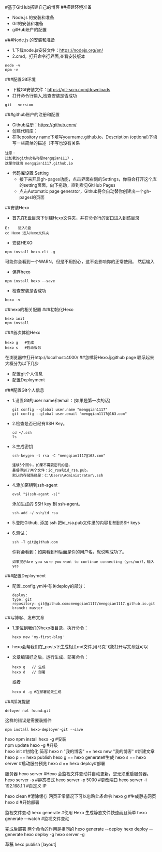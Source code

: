 #基于GitHub搭建自己的博客
##搭建环境准备
- Node.js 的安装和准备 
- Git的安装和准备 
- gitHub账户的配置

###Node.js 的安装和准备 

- 1.下载node.js安装文件：https://nodejs.org/en/
- 2.cmd，打开命令行界面,查看安装版本

```
nede -v
npm -v
```
###配置Git环境
- 下载Git安装文件：https://git-scm.com/downloads
- 打开命令行输入,检查安装是否成功

```
git --version
```
###github账户的注册和配置
- Github注册：https://github.com/
- 创建代码库：
- 在Repository name下填写yourname.github.io，Description (optional)下填写一些简单的描述（不写也没有关系

```
注意：
比如我的github名称是mengqian1117 ,
这里你就填 mengqian1117.github.io
```
- 代码库设置:Setting
   + 接下来开启gh-pages功能，点击界面右侧的Settings，你将会打开这个库的setting页面，向下拖动，直到看见GitHub Pages
   + 点击Automatic page generator，Github将会自动替你创建出一个gh-pages的页面
   
##安装Hexo
- 首先在E盘目录下创建Hexo文件夹，并在命令行的窗口进入到该目录

```
E:    进入E盘
cd Hexo 进入Hexo文件夹

```
- 安装HEXO

```
npm install hexo-cli -g
```
可能你会看到一个WARN，但是不用担心，这不会影响你的正常使用。 然后输入

- 保存hexo

```
npm install hexo --save
```
- 检查安装是否成功

```
hexo -v
```
##hexo的相关配置
###初始化Hexo

```
hexo init
npm install
```
###首次体验Hexo

```
hexo g   #生成
hexo s   #启动服务
```
在浏览器中打开http://localhost:4000/
##怎样将Hexo与github page 联系起来
大概分为以下几步
 
- 配置git个人信息 
- 配置Deployment

###配置Git个人信息
- 1.设置Git的user name和email：(如果是第一次的话)

  ```
  git config --global user.name "mengqian1117"
  git config --global user.email "mengqian1117@163.com"
  ```
- 2.检查是否已经有SSH Key。
  ```
  cd ~/.ssh
  ls
  ```
- 3.生成密钥
  ```
  ssh-keygen -t rsa -C "mengqian1117@163.com"
  ```
  
  ```
  连续3个回车。如果不需要密码的话。
  最后得到了两个文件：id_rsa和id_rsa.pub。
  默认的存储路径是：C:\Users\Administrator\.ssh
  ```
- 4.添加密钥到ssh-agent
  
  ```
  eval "$(ssh-agent -s)"
  ```
  添加生成的 SSH key 到 ssh-agent。
  
  ```
  ssh-add ~/.ssh/id_rsa
  ```
- 5.登陆Github, 添加 ssh 
  把id_rsa.pub文件里的内容复制到SSH keys
- 6.测试：
  
  ```
  ssh -T git@github.com
  ```
  你将会看到：如果看到Hi后面是你的用户名，就说明成功了。
  
  ```
  如果提示Are you sure you want to continue connecting (yes/no)?，输入yes
  ```
###配置Deployment
- 配置_config.yml中有关deploy的部分：
  
  ```
  deploy:
  type: git
  repository: git@github.com:mengqian1117/mengqian1117.github.io.git
  branch: master

  ```
##写博客、发布文章
- 1.定位到我们的hexo根目录，执行命令：
  
  ```
  hexo new 'my-first-blog'
  ```
- hexo会帮我们在_posts下生成相关md文件,用马克飞象打开写文章就可以
- 文章编辑好之后，运行生成、部署命令：
  
  ```
  hexo g   // 生成
  hexo d   // 部署
  ```
  或者
  
  ```
  hexo d -g #在部署前先生成
  ```
###踩坑提醒
```
deloyer not found:git
```
 这样的错误是需要装插件
 
 ```
 npm install hexo-deployer-git --save
 ```
 
 hexo
npm install hexo -g #安装  
npm update hexo -g #升级  
hexo init #初始化
简写
hexo n "我的博客" == hexo new "我的博客" #新建文章
hexo p == hexo publish
hexo g == hexo generate#生成
hexo s == hexo server #启动服务预览
hexo d == hexo deploy#部署

服务器
hexo server #Hexo 会监视文件变动并自动更新，您无须重启服务器。
hexo server -s #静态模式
hexo server -p 5000 #更改端口
hexo server -i 192.168.1.1 #自定义 IP

hexo clean #清除缓存 网页正常情况下可以忽略此条命令
hexo g #生成静态网页
hexo d #开始部署

监视文件变动
hexo generate #使用 Hexo 生成静态文件快速而且简单
hexo generate --watch #监视文件变动

完成后部署
两个命令的作用是相同的
hexo generate --deploy
hexo deploy --generate
hexo deploy -g
hexo server -g

草稿
hexo publish [layout] <title>

模版
hexo new "postName" #新建文章
hexo new page "pageName" #新建页面
hexo generate #生成静态页面至public目录
hexo server #开启预览访问端口（默认端口4000，'ctrl + c'关闭server）
hexo deploy #将.deploy目录部署到GitHub

hexo new [layout] <title>
hexo new photo "My Gallery"
hexo new "Hello World" --lang tw

变量	描述
layout	布局
title	标题
date	文件建立日期
title: 使用Hexo搭建个人博客
layout: post
date: 2014-03-03 19:07:43
comments: true
categories: Blog
tags: [Hexo]
keywords: Hexo, Blog
description: 生命在于折腾，又把博客折腾到Hexo了。给Hexo点赞。
模版（Scaffold）
hexo new photo "My Gallery"

变量	描述
layout	布局
title	标题
date	文件建立日期
设置文章摘要
以上是文章摘要 <!--more--> 以下是余下全文 
写作
hexo new page <title>
hexo new post <title>

变量	描述
:title	标题
:year	建立的年份（4 位数）
:month	建立的月份（2 位数）
:i_month	建立的月份（去掉开头的零）
:day	建立的日期（2 位数）
:i_day	建立的日期（去掉开头的零）
推送到服务器上
hexo n #写文章
hexo g #生成
hexo d #部署 #可与hexo g合并为 hexo d -g